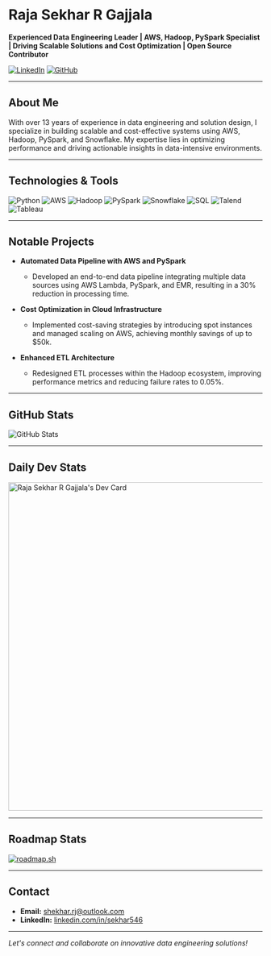 # Raja Sekhar R Gajjala

**Experienced Data Engineering Leader | AWS, Hadoop, PySpark Specialist | Driving Scalable Solutions and Cost Optimization | Open Source Contributor**

[![LinkedIn](https://img.shields.io/badge/LinkedIn-Profile-blue)](https://www.linkedin.com/in/sekhar546/)
[![GitHub](https://img.shields.io/badge/GitHub-Profile-lightgrey)](https://github.com/sekhar546)

---

## About Me

With over 13 years of experience in data engineering and solution design, I specialize in building scalable and cost-effective systems using AWS, Hadoop, PySpark, and Snowflake. My expertise lies in optimizing performance and driving actionable insights in data-intensive environments.

---

## Technologies & Tools

![Python](https://img.shields.io/badge/-Python-3776AB?logo=python&logoColor=white)
![AWS](https://img.shields.io/badge/-AWS-232F3E?logo=amazon-aws&logoColor=white)
![Hadoop](https://img.shields.io/badge/-Hadoop-66CCFF?logo=apache-hadoop&logoColor=black)
![PySpark](https://img.shields.io/badge/-PySpark-E25A1C?logo=apache-spark&logoColor=white)
![Snowflake](https://img.shields.io/badge/-Snowflake-29B5E8?logo=snowflake&logoColor=white)
![SQL](https://img.shields.io/badge/-SQL-4479A1?logo=postgresql&logoColor=white)
![Talend](https://img.shields.io/badge/-Talend-FF6D70?logo=talend&logoColor=white)
![Tableau](https://img.shields.io/badge/-Tableau-E97627?logo=tableau&logoColor=white)

---

## Notable Projects

- **Automated Data Pipeline with AWS and PySpark**
  - Developed an end-to-end data pipeline integrating multiple data sources using AWS Lambda, PySpark, and EMR, resulting in a 30% reduction in processing time.

- **Cost Optimization in Cloud Infrastructure**
  - Implemented cost-saving strategies by introducing spot instances and managed scaling on AWS, achieving monthly savings of up to $50k.

- **Enhanced ETL Architecture**
  - Redesigned ETL processes within the Hadoop ecosystem, improving performance metrics and reducing failure rates to 0.05%.

---

## GitHub Stats

![GitHub Stats](https://github-readme-stats.vercel.app/api?username=sekhar546&show_icons=true&theme=default)

---

## Daily Dev Stats

<a href="https://app.daily.dev/smokinguns47"><img src="https://api.daily.dev/devcards/v2/eE7hfVlRXjTv7mWhBD6GQ.png?type=wide&r=pjl" width="652" alt="Raja Sekhar R Gajjala's Dev Card"/></a>

---

## Roadmap Stats

[![roadmap.sh](https://roadmap.sh/card/wide/678d85c598c00f7117529a84?variant=dark)](https://roadmap.sh)

---

## Contact

- **Email:** [shekhar.rj@outlook.com](mailto:shekhar.rj@outlook.com)
- **LinkedIn:** [linkedin.com/in/sekhar546](https://www.linkedin.com/in/sekhar546/)

---

*Let's connect and collaborate on innovative data engineering solutions!*
